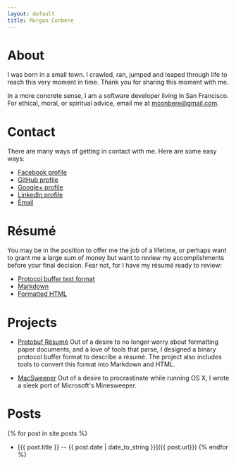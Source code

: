 ```yaml
---
layout: default
title: Morgan Conbere
---
```


About
=====

I was born in a small town. I crawled, ran, jumped and leaped through life to
reach this very moment in time. Thank you for sharing this moment with me.

In a more concrete sense, I am a software developer living in San Francisco.
For ethical, moral, or spiritual advice, email me at
[mconbere@gmail.com](mailto:mconbere@gmail.com).

Contact
=======

There are many ways of getting in contact with me. Here are some easy ways:

* [Facebook profile](https://www.facebook.com/mconbere)
* [GitHub profile](https://github.com/mconbere)
* [Google+ profile](https://plus.google.com/110969377294776852746/posts)
* [LinkedIn profile](http://www.linkedin.com/in/mconbere)
* [Email](mailto:mconbere@gmail.com)

Résumé
======

You may be in the position to offer me the job of a lifetime, or perhaps want to
grant me a large sum of money but want to review my accomplishments before your
final decision. Fear not, for I have my résumé ready to review:

* [Protocol buffer text format](https://github.com/mconbere/Resume/raw/master/mconbere/mconbere.ptxt)
* [Markdown](http://protobuf-resume.appspot.com/pb?url=https%3A%2F%2Fgithub.com%2Fmconbere%2FResume%2Fraw%2Fmaster%2Fmconbere%2Fmconbere.ptxt)
* [Formatted HTML](http://protobuf-resume.appspot.com/?url=https%3A%2F%2Fgithub.com%2Fmconbere%2FResume%2Fraw%2Fmaster%2Fmconbere%2Fmconbere.ptxt)

Projects
========

* [Protobuf Résumé](http://github.com/mconbere/resume) Out of a desire to no
  longer worry about formatting paper documents, and a love of tools that parse,
  I designed a binary protocol buffer format to describe a résumé. The project
  also includes tools to convert this format into Markdown and HTML.

* [MacSweeper](http://code.google.com/p/macsweeper) Out of a desire to
  procrastinate while running OS X, I wrote a sleek port of Microsoft's
  Minesweeper.

Posts
=====

{% for post in site.posts %}
* [{{ post.title }} -- {{ post.date | date_to_string }}]({{ post.url}})
{% endfor %}
